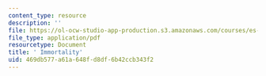```yaml
---
content_type: resource
description: ''
file: https://ol-ocw-studio-app-production.s3.amazonaws.com/courses/es-292-writing-workshop-spring-2008/469db577a61a648fd8df6b42ccb343f2_MITES_292S08_Immortality.pdf
file_type: application/pdf
resourcetype: Document
title: ' Immortality'
uid: 469db577-a61a-648f-d8df-6b42ccb343f2
---
```

